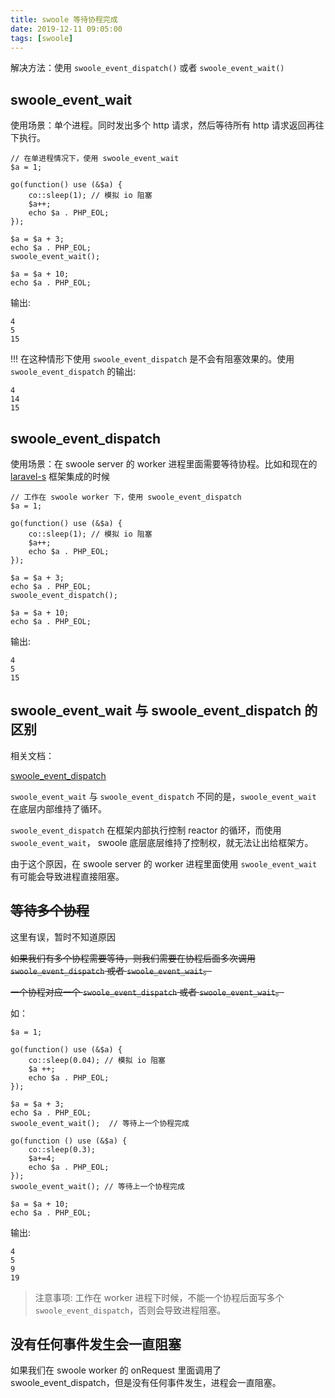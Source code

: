 ```yaml
---
title: swoole 等待协程完成
date: 2019-12-11 09:05:00
tags: [swoole]
---
```


解决方法：使用 `swoole_event_dispatch()` 或者 `swoole_event_wait()`


## swoole_event_wait

使用场景：单个进程。同时发出多个 http 请求，然后等待所有 http 请求返回再往下执行。

```
// 在单进程情况下，使用 swoole_event_wait
$a = 1;

go(function() use (&$a) {
    co::sleep(1); // 模拟 io 阻塞
    $a++;
    echo $a . PHP_EOL;
});

$a = $a + 3;
echo $a . PHP_EOL;
swoole_event_wait();

$a = $a + 10;
echo $a . PHP_EOL;
```

输出:

```
4
5
15
```

!!! 在这种情形下使用 `swoole_event_dispatch` 是不会有阻塞效果的。使用 `swoole_event_dispatch` 的输出:

```
4
14
15
```

## swoole_event_dispatch

使用场景：在 swoole server 的 worker 进程里面需要等待协程。比如和现在的 [laravel-s](https://github.com/hhxsv5/laravel-s) 框架集成的时候

```
// 工作在 swoole worker 下，使用 swoole_event_dispatch
$a = 1;

go(function() use (&$a) {
    co::sleep(1); // 模拟 io 阻塞
    $a++;
    echo $a . PHP_EOL;
});

$a = $a + 3;
echo $a . PHP_EOL;
swoole_event_dispatch();

$a = $a + 10;
echo $a . PHP_EOL;
```

输出:

```
4
5
15
```

## swoole_event_wait 与 swoole_event_dispatch 的区别

相关文档：

[swoole_event_dispatch](https://wiki.swoole.com/wiki/page/p-swoole_event_dispatch.html)

`swoole_event_wait` 与 `swoole_event_dispatch` 不同的是，`swoole_event_wait` 在底层内部维持了循环。

`swoole_event_dispatch` 在框架内部执行控制 reactor 的循环，而使用 `swoole_event_wait`，
swoole 底层底层维持了控制权，就无法让出给框架方。

由于这个原因，在 swoole server 的 worker 进程里面使用 `swoole_event_wait` 有可能会导致进程直接阻塞。


## ~~等待多个协程~~

这里有误，暂时不知道原因

~~如果我们有多个协程需要等待，则我们需要在协程后面多次调用 `swoole_event_dispatch` 或者 `swoole_event_wait`。~~

~~一个协程对应一个 `swoole_event_dispatch` 或者 `swoole_event_wait`。~~

如：

```
$a = 1;

go(function() use (&$a) {
    co::sleep(0.04); // 模拟 io 阻塞
    $a ++;
    echo $a . PHP_EOL;
});

$a = $a + 3;
echo $a . PHP_EOL;
swoole_event_wait();  // 等待上一个协程完成

go(function () use (&$a) {
    co::sleep(0.3);
    $a+=4;
    echo $a . PHP_EOL;
});
swoole_event_wait(); // 等待上一个协程完成

$a = $a + 10;
echo $a . PHP_EOL;
```

输出:

```
4
5
9
19
```

> 注意事项: 工作在 worker 进程下时候，不能一个协程后面写多个 `swoole_event_dispatch`，否则会导致进程阻塞。


## 没有任何事件发生会一直阻塞

如果我们在 swoole worker 的 onRequest 里面调用了 swoole_event_dispatch，但是没有任何事件发生，进程会一直阻塞。
